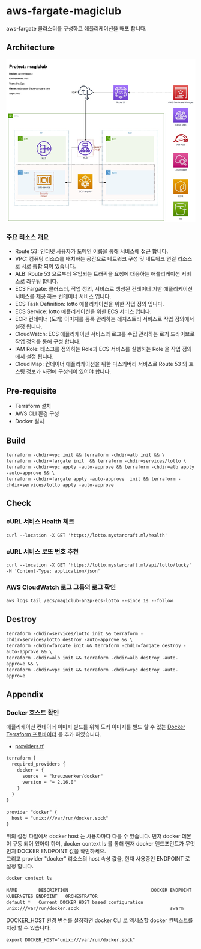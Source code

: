 # aws-fargate-magiclub
aws-fargate 클러스터를 구성하고 애플리케이션을 배포 합니다.

## Architecture
![](aws-arch-ecs-fargate-01.png)

### 주요 리소스 개요
- Route 53: 인터넷 사용자가 도메인 이름을 통해 서비스에 접근 합니다.
- VPC: 컴퓨팅 리소스를 배치하는 공간으로 네트워크 구성 및 네트워크 연결 리소스로 서로 통합 되어 있습니다.
- ALB: Route 53 으로부터 유입되는 트래픽을 요청에 대응하는 애플리케이션 서비스로 라우팅 합니다.
- ECS Fargate: 클러스터, 작업 정의, 서비스로 생성된 컨테이너 기반 애플리케이션 서비스를 제공 하는 컨테이너 서비스 입니다.
- ECS Task Definition: lotto 애플리케이션을 위한 작업 정의 입니다.
- ECS Service: lotto 애플리케이션을 위한 ECS 서비스 입니다.
- ECR: 컨테이너 (도커) 이미지를 등록 관리하는 레지스트리 서비스로 작업 정의에서 설정 됩니다.
- CloudWatch: ECS 애플리케이션 서비스의 로그를 수집 관리하는 로거 드라이브로 작업 정의를 통해 구성 합니다.
- IAM Role: 태스크를 정의하는 Role과 ECS 서비스를 실행하는 Role 을 작업 정의에서 설정 됩니다.
- Cloud Map: 컨테이너 애플리케이션을 위한 디스커버리 서비스로 Route 53 의 호스팅 정보가 사전에 구성되어 있어야 합니다.

## Pre-requisite
- Terraform 설치
- AWS CLI 환경 구성
- Docker 설치

## Build

```
terraform -chdir=vpc init && terraform -chdir=alb init && \
terraform -chdir=fargate init  && terraform -chdir=services/lotto \
terraform -chdir=vpc apply -auto-approve && terraform -chdir=alb apply -auto-approve && \
terraform -chdir=fargate apply -auto-approve  init && terraform -chdir=services/lotto apply -auto-approve
```

## Check

### cURL 서비스 Health 체크 
```
curl --location -X GET 'https://lotto.mystarcraft.ml/health'
```

### cURL 서비스 로또 번호 추천 
```
curl --location -X GET 'https://lotto.mystarcraft.ml/api/lotto/lucky' -H 'Content-Type: application/json'
```

### AWS CloudWatch 로그 그룹의 로그 확인 
```
aws logs tail /ecs/magiclub-an2p-ecs-lotto --since 1s --follow
```

## Destroy

```
terraform -chdir=services/lotto init && terraform -chdir=services/lotto destroy -auto-approve && \
terraform -chdir=fargate init && terraform -chdir=fargate destroy -auto-approve && \
terraform -chdir=alb init && terraform -chdir=alb destroy -auto-approve && \
terraform -chdir=vpc init && terraform -chdir=vpc destroy -auto-approve
```


## Appendix

### Docker 호스트 확인
애플리케이션 컨테이너 이미지 빌드를 위해 도커 이미지를 빌드 할 수 있는 [Docker Terraform 프로바이더](https://registry.terraform.io/providers/kreuzwerker/docker/latest) 를 추가 하였습니다.

- [providers.tf](./services/lotto/providers.tf)

```
terraform {
  required_providers {
    docker = {
      source  = "kreuzwerker/docker"
      version = "= 2.16.0"
    }
  }
}

provider "docker" {
  host = "unix:///var/run/docker.sock"
}
```

위의 설정 파일에서 docker host 는 사용자마다 다를 수 있습니다.
먼저 docker 데몬이 구동 되어 있어야 하며, docker context ls 를 통해 현재 docker 앤드포인트가 무엇인지 DOCKER ENDPOINT 값을 확인하세요.  
그리고 provider "docker" 리소스의 host 속성 값을, 현재 사용중인 ENDPOINT 로 설정 합니다. 

```
docker context ls

NAME        DESCRIPTION                               DOCKER ENDPOINT                        KUBERNETES ENDPOINT   ORCHESTRATOR
default *   Current DOCKER_HOST based configuration   unix:///var/run/docker.sock                                  swarm
```

DOCKER_HOST 환경 변수를 설정하면 docker CLI 로 액세스할 docker 컨텍스트를 지정 할 수 있습니다.
```
export DOCKER_HOST="unix:///var/run/docker.sock" 
```
